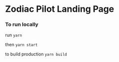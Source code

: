 # Zodiac Pilot Landing Page

### To run locally

run
`yarn`

then
`yarn start`

to build production
`yarn build`
